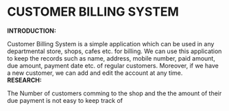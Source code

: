 #  CUSTOMER BILLING SYSTEM

__INTRODUCTION:__

Customer Billing System is a simple application which can be used in any departmental store, shops, cafes etc. for billing. We can use this application to keep the records such as name, address, mobile number, paid amount, due amount, payment date etc. of regular customers. Moreover, if we have a new customer, we can add and edit the account at any time.    
__RESEARCH:__

The Number of customers comming to the shop and the the amount of their due payment is not easy to keep track of
